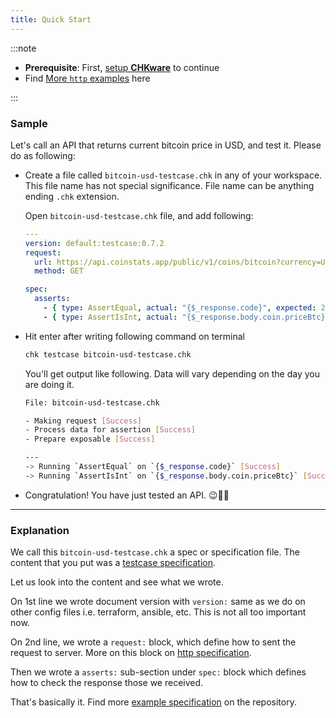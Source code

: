 ```yaml
---
title: Quick Start
---
```


:::note

- **Prerequisite**: First, [setup **CHKware**](/setup) to continue
- Find [More `http` examples](/examples/http-examples) here

:::

### Sample

Let's call an API that returns current bitcoin price in USD, and test it. Please do as following:

- Create a file called `bitcoin-usd-testcase.chk` in any of your workspace. This file name has not special significance. File name can be anything ending `.chk` extension.

  Open `bitcoin-usd-testcase.chk` file, and add following:

  ```yaml
  ---
  version: default:testcase:0.7.2
  request:
    url: https://api.coinstats.app/public/v1/coins/bitcoin?currency=USD
    method: GET

  spec:
    asserts:
      - { type: AssertEqual, actual: "{$_response.code}", expected: 200 }
      - { type: AssertIsInt, actual: "{$_response.body.coin.priceBtc}" }
  ```

- Hit enter after writing following command on terminal

  ```bash
  chk testcase bitcoin-usd-testcase.chk
  ```

  You'll get output like following. Data will vary depending on the day you are doing it.

  ```bash
  File: bitcoin-usd-testcase.chk

  - Making request [Success]
  - Process data for assertion [Success]
  - Prepare exposable [Success]

  ---
  -> Running `AssertEqual` on `{$_response.code}` [Success]
  -> Running `AssertIsInt` on `{$_response.body.coin.priceBtc}` [Success]
  ```

- Congratulation! You have just tested an API. :wink::tada::confetti_ball:

---

### Explanation

We call this `bitcoin-usd-testcase.chk` a spec or specification file. The content that you put was a [testcase specification](/references/testcase-reference).

Let us look into the content and see what we wrote.

On 1st line we wrote document version with `version:` same as we do on other config files i.e. terraform, ansible, etc. This is not all too important now.

On 2nd line, we wrote a `request:` block, which define how to sent the request to server. More on this block on [http specification](/references/http-reference).

Then we wrote a `asserts:` sub-section under `spec:` block which defines how to check the response those we received.

That's basically it. Find more [example specification](https://github.com/chkware/cli/tree/main/tests/resources/storage/sample_config) on the repository.
